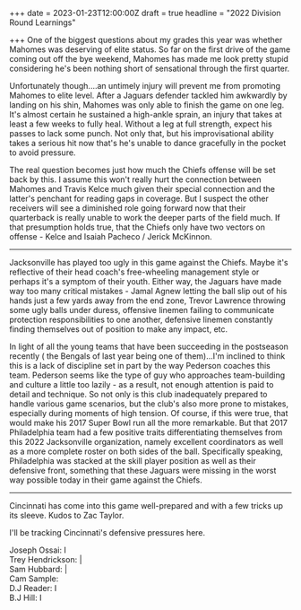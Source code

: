 +++
date = 2023-01-23T12:00:00Z
draft = true
headline = "2022 Division Round Learnings"

+++
One of the biggest questions about my grades this year was whether Mahomes was deserving of elite status. So far on the first drive of the game coming out off the bye weekend, Mahomes has made me look pretty stupid considering he's been nothing short of sensational through the first quarter.

Unfortunately though....an untimely injury will prevent me from promoting Mahomes to elite level. After a Jaguars defender tackled him awkwardly by landing on his shin, Mahomes was only able to finish the game on one leg. It's almost certain he sustained a high-ankle sprain, an injury that takes at least a few weeks to fully heal. Without a leg at full strength, expect his passes to lack some punch. Not only that, but his improvisational ability takes a serious hit now that's he's unable to dance gracefully in the pocket to avoid pressure.

The real question becomes just how much the Chiefs offense will be set back by this. I assume this won't really hurt the connection between Mahomes and Travis Kelce much given their special connection and the latter's penchant for reading gaps in coverage. But I suspect the other receivers will see a diminished role going forward now that their quarterback is really unable to work the deeper parts of the field much. If that presumption holds true, that the Chiefs only have two vectors on offense - Kelce and Isaiah Pacheco / Jerick McKinnon.

***

Jacksonville has played too ugly in this game against the Chiefs. Maybe it's reflective of their head coach's free-wheeling management style or perhaps it's a symptom of their youth. Either way, the Jaguars have made way too many critical mistakes - Jamal Agnew letting the ball slip out of his hands just a few yards away from the end zone, Trevor Lawrence throwing some ugly balls under duress, offensive linemen failing to communicate protection responsibilities to one another, defensive linemen constantly finding themselves out of position to make any impact, etc.

In light of all the young teams that have been succeeding in the postseason recently ( the Bengals of last year being one of them)...I'm inclined to think this is a lack of discipline set in part by the way Pederson coaches this team. Pederson seems like the type of guy who approaches team-building and culture a little too lazily - as a result, not enough attention is paid to detail and technique. So not only is this club inadequately prepared to handle various game scenarios, but the club's also more prone to mistakes, especially during moments of high tension. Of course, if this were true, that would make his 2017 Super Bowl run all the more remarkable. But that 2017 Philadelphia team had a few positive traits differentiating themselves from this 2022 Jacksonville organization, namely excellent coordinators as well as a more complete roster on both sides of the ball. Specifically speaking, Philadelphia was stacked at the skill player position as well as their defensive front, something that these Jaguars were missing in the worst way possible today in their game against the Chiefs.

***

Cincinnati has come into this game well-prepared and with a few tricks up its sleeve. Kudos to Zac Taylor. 

I'll be tracking Cincinnati's defensive pressures here.

Joseph Ossai: I  
Trey Hendrickson: |  
Sam Hubbard: |  
Cam Sample:  
D.J Reader: I  
B.J Hill: I
